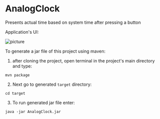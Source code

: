 # AnalogClock
Presents actual time based on system time after pressing a button

Application's UI:

![picture](https://sc-cdn.scaleengine.net/i/f6cd912be6ca6a29a8d8a3cd769593591.png)

To generate a jar file of this project using maven:
  1. after cloning the project, open terminal in the project's main directory and type:

  `mvn package`
  
  2. Next go to generated `target` directory:
  
  `cd target`
  
  3. To run generated jar file enter:
  
  `java -jar AnalogClock.jar`
